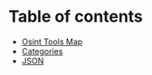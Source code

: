 # Table of contents

* [Osint Tools Map](README.md)
* [Categories](categories.md)
* [JSON](json.md)
